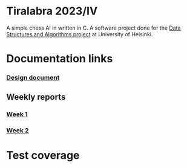 # Tiralabra 2023/IV

A simple chess AI in written in C. A software project done for the [Data Structures and Algorithms project](https://tiralabra.github.io/2023_p4/index) at University of Helsinki.

# Documentation links

### [Design document](doc/design.md)

## Weekly reports
### [Week 1](docs/weekly1.md)
### [Week 2](docs/weekly2.md)

# Test coverage
